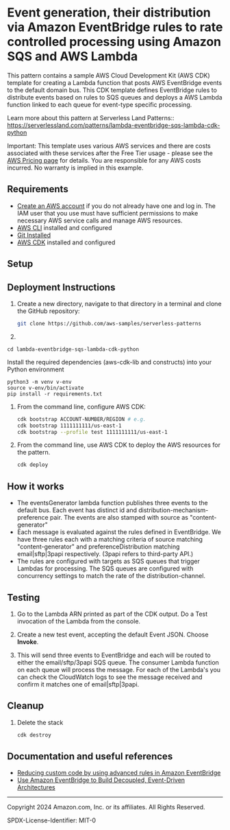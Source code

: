 # Event generation, their distribution via Amazon EventBridge rules to rate controlled processing using Amazon SQS and AWS Lambda

This pattern contains a sample AWS Cloud Development Kit (AWS CDK) template for creating a Lambda function that posts AWS EventBridge events to the default domain bus. This CDK template defines EventBridge rules to distribute events based on rules to SQS queues and deploys a AWS Lambda function linked to each queue for event-type specific processing.

Learn more about this pattern at Serverless Land Patterns:: https://serverlessland.com/patterns/lambda-eventbridge-sqs-lambda-cdk-python

Important: This template uses various AWS services and there are costs associated with these services after the Free Tier usage - please see the [AWS Pricing page](https://aws.amazon.com/pricing/) for details. You are responsible for any AWS costs incurred. No warranty is implied in this example.

## Requirements

- [Create an AWS account](https://portal.aws.amazon.com/gp/aws/developer/registration/index.html) if you do not already have one and log in. The IAM user that you use must have sufficient permissions to make necessary AWS service calls and manage AWS resources.
- [AWS CLI](https://docs.aws.amazon.com/cli/latest/userguide/install-cliv2.html) installed and configured
- [Git Installed](https://git-scm.com/book/en/v2/Getting-Started-Installing-Git)
- [AWS CDK](https://docs.aws.amazon.com/cdk/latest/guide/cli.html) installed and configured

## Setup


## Deployment Instructions

1. Create a new directory, navigate to that directory in a terminal and clone the GitHub repository:
   ```bash
   git clone https://github.com/aws-samples/serverless-patterns
   ```

1. 
```
cd lambda-eventbridge-sqs-lambda-cdk-python
```

Install the required dependencies (aws-cdk-lib and constructs) into your Python environment 
```
python3 -m venv v-env
source v-env/bin/activate
pip install -r requirements.txt
```

1. From the command line, configure AWS CDK:
   ```bash
   cdk bootstrap ACCOUNT-NUMBER/REGION # e.g.
   cdk bootstrap 1111111111/us-east-1
   cdk bootstrap --profile test 1111111111/us-east-1
   ```
1. From the command line, use AWS CDK to deploy the AWS resources for the pattern.
   ```bash
   cdk deploy
   ```


## How it works

- The eventsGenerator lambda function publishes three events to the default bus. Each event has distinct id and distribution-mechanism-preference pair. The events are also stamped with source as "content-generator"
- Each message is evaluated against the rules defined in EventBridge. We have three rules each with a matching criteria of source matching "content-generator" and preferenceDistribution matching email|sftp|3papi respectively. (3papi refers to third-party API.)
- The rules are configured with targets as SQS queues that trigger Lambdas for processing. The SQS queues are configured with concurrency settings to match the rate of the distribution-channel.


## Testing

1. Go to the Lambda ARN printed as part of the CDK output. Do a Test invocation of the Lambda from the console.
1. Create a new test event, accepting the default Event JSON. Choose **Invoke**.

1. This will send three events to EventBridge and each will be routed to either the email/sftp/3papi SQS queue. The consumer Lambda function on each queue will process the message. For each of the Lambda's you can check the CloudWatch logs to see the message received and confirm it matches one of email|sftp|3papi.



## Cleanup

1. Delete the stack
   ```bash
   cdk destroy
   ```


## Documentation and useful references
- [Reducing custom code by using advanced rules in Amazon EventBridge](https://aws.amazon.com/blogs/compute/reducing-custom-code-by-using-advanced-rules-in-amazon-eventbridge/)
- [Use Amazon EventBridge to Build Decoupled, Event-Driven Architectures](https://serverlessland.com/learn/eventbridge/)

----
Copyright 2024 Amazon.com, Inc. or its affiliates. All Rights Reserved.

SPDX-License-Identifier: MIT-0